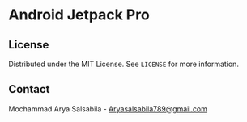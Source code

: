 # Android Jetpack Pro

## License

Distributed under the MIT License. See `LICENSE` for more information.

## Contact

Mochammad Arya Salsabila - Aryasalsabila789@gmail.com
